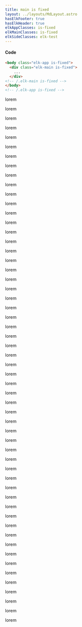 ```yaml
---
title: main is fixed
layout: ../layouts/MdLayout.astro
hasElkFooter: true
hasElkHeader: true
elkAppClasses: is-fixed
elkMainClasses: is-fixed
elkSideClasses: elk-test
---
```

<h4>Code</h4>


  ```html
<body class="elk-app is-fixed">
    <div class="elk-main is-fixed">
      ...
    </div>
<!-- /.elk-main is-fixed -->
</body>
<!-- /.elk-app is-fixed -->
  ```

<p>lorem</p>
<p>lorem</p>
<p>lorem</p>
<p>lorem</p>
<p>lorem</p>
<p>lorem</p>
<p>lorem</p>
<p>lorem</p>
<p>lorem</p>
<p>lorem</p>
<p>lorem</p>
<p>lorem</p>
<p>lorem</p>
<p>lorem</p>
<p>lorem</p>
<p>lorem</p>
<p>lorem</p>
<p>lorem</p>
<p>lorem</p>
<p>lorem</p>
<p>lorem</p>
<p>lorem</p>
<p>lorem</p>
<p>lorem</p>
<p>lorem</p>
<p>lorem</p>
<p>lorem</p>
<p>lorem</p>
<p>lorem</p>
<p>lorem</p>
<p>lorem</p>
<p>lorem</p>
<p>lorem</p>
<p>lorem</p>
<p>lorem</p>
<p>lorem</p>
<p>lorem</p>
<p>lorem</p>
<p>lorem</p>
<p>lorem</p>
<p>lorem</p>
<p>lorem</p>
<p>lorem</p>
<p>lorem</p>
<p>lorem</p>
<p>lorem</p>
<p>lorem</p>
<p>lorem</p>
<p>lorem</p>
<p>lorem</p>
<p>lorem</p>
<p>lorem</p>
<p>lorem</p>
<p>lorem</p>
<p>lorem</p>
<p>lorem</p>
